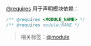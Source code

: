 [@requires](http://usejsdoc.org/tags-requires.html) 用于声明模块依赖：

```js
/** @requires <MODULE_NAME> */
/** @requires module:NAME */
```

> 相关标签：[@module](http://usejsdoc.org/tags-module.html)
